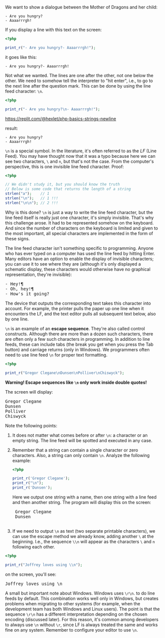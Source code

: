 
We want to show a dialogue between the Mother of Dragons and her child:

```
- Are you hungry?
- Aaaarrrgh!
```

If you display a line with this text on the screen:

```php
<?php

print_r("- Are you hungry?- Aaaarrrgh!");
```

it goes like this:

```
- Are you hungry?- Aaaarrrgh!
```

Not what we wanted. The lines are one after the other, not one below the other. We need to somehow tell the interpreter to "hit enter", i.e., to go to the next line after the question mark. This can be done by using the line feed character: `\n`.

```php
<?php

print_r("- Are you hungry?\n- Aaaarrrgh!");
```

https://replit.com/@hexlet/php-basics-strings-newline

result:

```
- Are you hungry?
- Aaaarrrgh!
```

`\n` is a special symbol. In the literature, it's often referred to as the *LF* (Line Feed). You may have thought now that it was a typo because here we can see two characters, `\` and `n`, but that's not the case. From the computer's perspective, this is one invisible line feed character. Proof:

```php
<?php

// We didn't study it, but you should know the truth
// Below is some code that returns the length of a string
strlen("a");    // 1
strlen("\n");   // 1 !!!
strlen("\n\n"); // 2 !!!
```

Why is this done? `\n` is just a way to write the line feed character, but the line feed itself is really just one character, it's simply invisible. That's why this challenge arose. It had to be represented somehow on the keyboard. And since the number of characters on the keyboard is limited and given to the most important, all special characters are implemented in the form of these signs.

The line feed character isn't something specific to programming. Anyone who has ever typed on a computer has used the line feed by hitting Enter. Many editors have an option to enable the display of invisible characters; you can use it to see where they are (although it's only displayed a schematic display, these characters would otherwise have no graphical representation, they're invisible):

<pre class='hexlet-basics-output'>
- Hey!¶
- Oh, hey!¶
- How's it going?
</pre>

The device that outputs the corresponding text takes this character into account. For example, the printer pulls the paper up one line when it encounters the LF, and the text editor pulls all subsequent text below, also by one line.

`\n` is an example of an **escape sequence**. They're also called control constructs. Although there are more than a dozen such characters, there are often only a few such characters in programming. In addition to line feeds, these can include tabs (the break you get when you press the Tab button) and carriage returns (only in Windows). We programmers often need to use line feed `\n` for proper text formatting.

```php
<?php

print_r("Gregor Clegane\nDunsen\nPolliver\nChiswyck");
```

**Warning! Escape sequences like `\n` only work inside double quotes!**

The screen will display:

<pre class='hexlet-basics-output'>
Gregor Clegane
Dunsen
Polliver
Chiswyck
</pre>

Note the following points:

1. It does not matter what comes before or after `\n`: a character or an empty string. The line feed will be spotted and executed in any case.

2. Remember that a string can contain a single character or zero characters. Also, a string can only contain `\n`. Analyze the following example:

    ```php
    <?php

    print_r('Gregor Clegane');
    print_r("\n");
    print_r('Dunsen');
    ```

    Here we output one string with a name, then one string with a line feed and then another string. The program will display this on the screen:

    <pre class='hexlet-basics-output'>
    Gregor Clegane
    Dunsen
    </pre>

3. If we need to output `\n` as text (two separate printable characters), we can use the escape method we already know, adding another `\` at the beginning. I.e., the sequence `\\n` will appear as the characters `\` and `n` following each other.

```php
<?php

print_r("Joffrey loves using \\n");
```

on the screen, you'll see:

<pre class='hexlet-basics-output'>
Joffrey loves using \n
</pre>

A small but important note about Windows. Windows uses `\r\n`. to do line feeds by default. This combination works well only in Windows, but creates problems when migrating to other systems (for example, when the development team has both Windows and Linux users). The point is that the sequence `\r\n` has a different interpretation depending on the chosen encoding (discussed later). For this reason, it's common among developers to always use `\n` without `\r`, since LF is always treated the same and works fine on any system. Remember to configure your editor to use `\n`.
